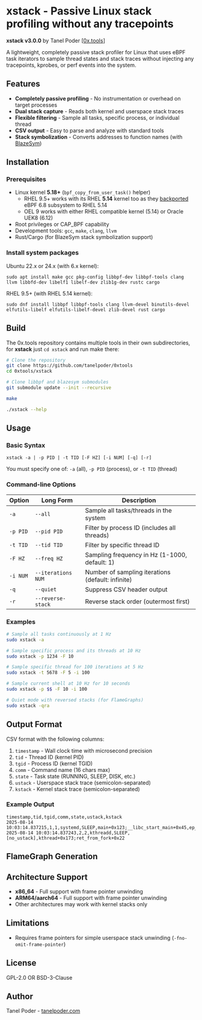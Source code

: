# xstack - Passive Linux stack profiling without any tracepoints

**xstack v3.0.0** by Tanel Poder [[0x.tools](https://0x.tools)]

A lightweight, completely passive stack profiler for Linux that uses eBPF task iterators to sample thread states and stack traces without injecting any tracepoints, kprobes, or perf events into the system.

## Features

- **Completely passive profiling** - No instrumentation or overhead on target processes
- **Dual stack capture** - Reads both kernel and userspace stack traces
- **Flexible filtering** - Sample all tasks, specific process, or individual thread
- **CSV output** - Easy to parse and analyze with standard tools
- **Stack symbolization** - Converts addresses to function names (with [BlazeSym](https://github.com/libbpf/blazesym))

## Installation

### Prerequisites

- Linux kernel **5.18+** (`bpf_copy_from_user_task()` helper)
  - RHEL 9.5+ works with its RHEL **5.14** kernel too as they [backported](https://docs.redhat.com/en/documentation/red_hat_enterprise_linux/9/html-single/9.5_release_notes/index#new-features-kernel) eBPF 6.8 subsystem to RHEL 5.14
  - OEL 9 works with either RHEL compatible kernel (5.14) or Oracle UEK8 (6.12)
- Root privileges or CAP_BPF capability
- Development tools: `gcc`, `make`, `clang`, `llvm`
- Rust/Cargo (for BlazeSym stack symbolization support)

### Install system packages

Ubuntu 22.x or 24.x (with 6.x kernel):

```
sudo apt install make gcc pkg-config libbpf-dev libbpf-tools clang llvm libbfd-dev libelf1 libelf-dev zlib1g-dev rustc cargo
```

RHEL 9.5+ (with RHEL 5.14 kernel):

```
sudo dnf install libbpf libbpf-tools clang llvm-devel binutils-devel elfutils-libelf elfutils-libelf-devel zlib-devel rust cargo
```

## Build

The 0x.tools repository contains multiple tools in their own subdirectories, for **xstack** just `cd xstack` and run make there:

```bash
# Clone the repository
git clone https://github.com/tanelpoder/0xtools
cd 0xtools/xstack

# Clone libbpf and blazesym submodules
git submodule update --init --recursive

make

./xstack --help
```

## Usage

### Basic Syntax

```
xstack -a | -p PID | -t TID [-F HZ] [-i NUM] [-q] [-r]
```

You must specify one of: `-a` (all), `-p PID` (process), or `-t TID` (thread)

### Command-line Options

| Option | Long Form | Description |
|--------|-----------|-------------|
| `-a` | `--all` | Sample all tasks/threads in the system |
| `-p PID` | `--pid PID` | Filter by process ID (includes all threads) |
| `-t TID` | `--tid TID` | Filter by specific thread ID |
| `-F HZ` | `--freq HZ` | Sampling frequency in Hz (1-1000, default: 1) |
| `-i NUM` | `--iterations NUM` | Number of sampling iterations (default: infinite) |
| `-q` | `--quiet` | Suppress CSV header output |
| `-r` | `--reverse-stack` | Reverse stack order (outermost first) |

### Examples

```bash
# Sample all tasks continuously at 1 Hz
sudo xstack -a

# Sample specific process and its threads at 10 Hz
sudo xstack -p 1234 -F 10

# Sample specific thread for 100 iterations at 5 Hz
sudo xstack -t 5678 -F 5 -i 100

# Sample current shell at 10 Hz for 10 seconds
sudo xstack -p $$ -F 10 -i 100

# Quiet mode with reversed stacks (for FlameGraphs)
sudo xstack -qra
```

## Output Format

CSV format with the following columns:
1. `timestamp` - Wall clock time with microsecond precision
2. `tid` - Thread ID (kernel PID)
3. `tgid` - Process ID (kernel TGID)
4. `comm` - Command name (16 chars max)
5. `state` - Task state (RUNNING, SLEEP, DISK, etc.)
6. `ustack` - Userspace stack trace (semicolon-separated)
7. `kstack` - Kernel stack trace (semicolon-separated)

### Example Output

```csv
timestamp,tid,tgid,comm,state,ustack,kstack
2025-08-14 10:03:14.837215,1,1,systemd,SLEEP,main+0x123;__libc_start_main+0x45,ep_poll+0x372;do_epoll_wait+0xde
2025-08-14 10:03:14.837243,2,2,kthreadd,SLEEP,[no_ustack],kthread+0x173;ret_from_fork+0x22
```

## FlameGraph Generation


## Architecture Support

- **x86_64** - Full support with frame pointer unwinding
- **ARM64/aarch64** - Full support with frame pointer unwinding
- Other architectures may work with kernel stacks only

## Limitations

- Requires frame pointers for simple userspace stack unwinding (`-fno-omit-frame-pointer`)

## License

GPL-2.0 OR BSD-3-Clause

## Author

Tanel Poder - [tanelpoder.com](https://tanelpoder.com)

